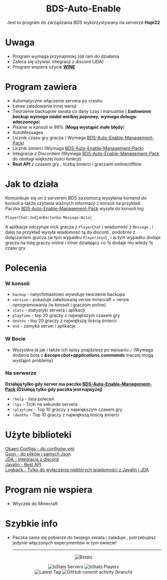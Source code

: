 <div align="center">

# BDS-Auto-Enable

Jest to program do zarządzania BDS wykorzystywany na serverze **Huje22**


</div>

# Uwaga

* Program wymaga przynajmniej `1GB` ram do działania
* Zaleca się używać integracji z discord (JDA)
* Program wspiera użycie [**WINE**](https://github.com/wine-mirror/wine)

# Program zawiera

* Automatyczne włączenie servera po crashu
* Łatwe załadowanie innej wersji
* Tworzenie backupów świata co dany czas i manualnie (
  ___Ładowanie backup wymaga nadal wielkiej poprawy, wymaga debugu właczonego___)
* Pisanie w konsoli w 99% (**Mogą wystąpić małe błędy**)
* AutoMessages
* Licznik czasu gry gracza (
  Wymaga [BDS-Auto-Enable-Management-Pack](https://github.com/Huje22/BDS-Auto-Enable-Management-Pack))
* Licznik śmierci (Wymaga [BDS-Auto-Enable-Management-Pack](https://github.com/Huje22/BDS-Auto-Enable-Management-Pack))
* Integracje z Discordem
  (Wymaga [BDS-Auto-Enable-Management-Pack](https://github.com/Huje22/BDS-Auto-Enable-Management-Pack) do obsługi
  większej
  ilości funkcji)
* **Rest API** z czasem gry , liczbą śmierci i graczami online/offline

# Jak to działa

Komunikuje się on z serverem BDS za pomocą wysyłania komend do konsoli a także czytania ważnych informacji z konsoli na
przykład: <br>
Paczka [BDS-Auto-Enable-Management-Pack](https://github.com/Huje22/BDS-Auto-Enable-Management-Pack) wysyła do konsoli
log

```
PlayerChat:JndjanBartonka Message:Witaj
```

A aplikacja odczytuje nick gracza z `PlayerChat` i wiadomość z `Message` , i dalej na przykład wysyła wiadomość tą do
discord , podobnie z dołączaniem gracza (w tym wypadku `PlayerJoin`) , i w tym wypadku dodaje gracza na listę graczy
online i timer działający co 1s dodaje mu wtedy 1s czasu gry

# Polecenia

### W konsoli

* `backup` - natychmiastowo wywołuje tworzenie backupa
* `version` - pokazuje załadowaną versie minecraft + versie oprogramowania (w konsoli i graczom online)
* `stats` - statystyki servera i aplikacji
* `playtime` - top 20 graczy z największym czasem gry
* `deaths` - top 20 graczy z największą ilością śmierci
* `end` - zamyka server i aplikacje

### W Bocie

* Wszystkie je jak i także ich opisy znajdziesz po wpisaniu `/` (Wymaga dodania bota z
  ___&scope=bot+applications.commands___ inaczej mogą wystąpić problemy)

### Na serwerze
  **Działają tylko gdy server ma paczke [BDS-Auto-Enable-Management-Pack](https://github.com/Huje22/BDS-Auto-Enable-Management-Pack) (Działają tylko gdy paczka jest najwyżej)**
* `!help` - lista poleceń
* `!tps` - Ticki na sekunde servera
* `!playtime` - Top 10 graczy z największym czasem gry
* `!deaths` - Top 10 graczy z największą ilością śmierci
 
# Użyte biblioteki

[Okaeri Configs - do configów yml](https://github.com/OkaeriPoland/okaeri-configs) <br>
[Gson - do plików i samych Json](https://github.com/google/gson)<br>
[JDA - Integracja z discord](https://github.com/discord-jda/JDA)<br>
[Javalin - Rest API](https://github.com/javalin/javalin)<br>
[Logback - Tylko do wyłączenia niektórych wiadomości z Javalin i JDA](https://github.com/qos-ch/logback)<br>

# Program nie wspiera

* Wtyczek do Minecraft

# Szybkie info

* Paczka sama się pobierze do twojego świata i załaduje , potrzebujesz jedynie włączonych experymentów w tym świecie!

  ----
  
<div align="center">

  ![Bstats](https://bstats.org/signatures/bukkit/BDS-Auto-Enable.svg)

![bStats Servers](https://img.shields.io/bstats/servers/19727?style=for-the-badge)
![bStats Players](https://img.shields.io/bstats/players/19727?style=for-the-badge) <br>
![Latest Tag](https://img.shields.io/github/v/tag/Huje22/Bds-Auto-Enable?label=LATEST%20TAG&style=for-the-badge)
![GitHub commit activity (branch)](https://img.shields.io/github/commit-activity/m/Huje22/BDS-Auto-Enable?style=for-the-badge)
